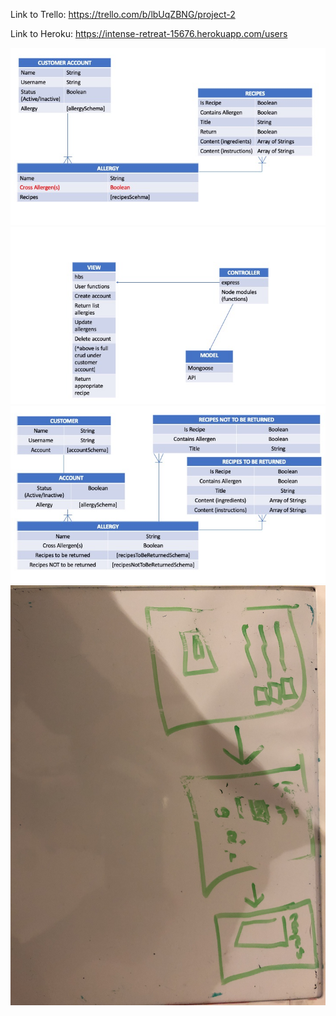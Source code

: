 
Link to Trello: https://trello.com/b/lbUqZBNG/project-2

Link to Heroku: https://intense-retreat-15676.herokuapp.com/users


<img src="final_erd.jpg" alt="final erd">
<img src="more_brainstorming.jpg" alt="more brainstorming">
<img src="original_erd_and_brainstorm.jpg" alt="first erd">
<img src="wireframe_proj_2.jpg" alt="wireframe">

